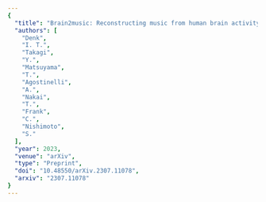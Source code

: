 ```yaml
---
{
  "title": "Brain2music: Reconstructing music from human brain activity",
  "authors": [
    "Denk",
    "I. T.",
    "Takagi",
    "Y.",
    "Matsuyama",
    "T.",
    "Agostinelli",
    "A.",
    "Nakai",
    "T.",
    "Frank",
    "C.",
    "Nishimoto",
    "S."
  ],
  "year": 2023,
  "venue": "arXiv",
  "type": "Preprint",
  "doi": "10.48550/arXiv.2307.11078",
  "arxiv": "2307.11078"
}
---
```

